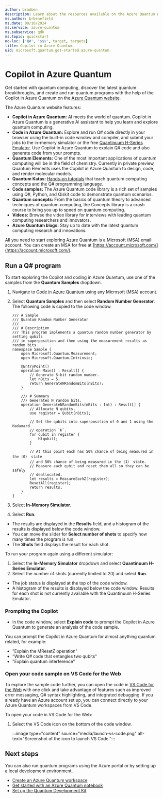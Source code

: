 ```yaml
---
author: bradben
description: Learn about the resources available on the Azure Quantum website.
ms.author: brbenefield
ms.date: 09/10/2024
ms.service: azure-quantum
ms.subservice: qdk
ms.topic: quickstart
no-loc: ['Q#', '$$v', target, targets]
title: Copilot in Azure Quantum
uid: microsoft.quantum.get-started.azure-quantum
---
```


# Copilot in Azure Quantum 

Get started with quantum computing, discover the latest quantum breakthroughs, and create and run quantum programs with the help of the Copilot in Azure Quantum on the [Azure Quantum website](https://quantum.microsoft.com/).

The Azure Quantum website features:

- **Copilot in Azure Quantum:** AI meets the world of quantum. Copilot in Azure Quantum is a generative AI assistant to help you learn and explore quantum computing.
- **Code in Azure Quantum:** Explore and run Q# code directly in your browser using the built-in code window and compiler, and submit your jobs to the in-memory simulator or the free [Quantinuum H-Series Emulator](xref:microsoft.quantum.providers.quantinuum#h-series-emulator-cloud-based). Use Copilot in Azure Quantum to explain Q# code and also generate code from your prompts.
- **Quantum Elements:** One of the most important applications of quantum computing will be in the field of chemistry. Currently in private preview, Quantum Elements uses the Copilot in Azure Quantum to design, code, and render molecular models.
- **Quantum Katas:** [Hands-on tutorials](https://quantum.microsoft.com/tools/quantum-katas) that teach quantum computing concepts and the Q# programming language.
- **Code samples:** The Azure Quantum code library is a rich set of samples using Q#, Python, and Qiskit code to demonstrate quantum scenarios.
- **Quantum concepts:** From the basics of quantum theory to advanced techniques of quantum computing, the Concepts library is a crash course to bring you up to speed on quantum computing. 
- **Videos:** Browse the video library for interviews with leading quantum computing researchers and innovators.
- **Azure Quantum blogs:** Stay up to date with the latest quantum computing research and innovations. 

All you need to start exploring Azure Quantum is a Microsoft (MSA) email account. You can create an MSA for free at [https://account.microsoft.com/](https://account.microsoft.com/).
 
## Run a Q# program 

To start exploring the Copilot and coding in Azure Quantum, use one of the samples from the **Quantum Samples** dropdown.

1. Navigate to [Code in Azure Quantum](https://quantum.microsoft.com/tools/quantum-coding) using any Microsoft (MSA) account.
1. Select **Quantum Samples** and then select **Random Number Generator**. The following code is copied to the code window. 

    ```qsharp
    /// # Sample
    /// Quantum Random Number Generator
    ///
    /// # Description
    /// This program implements a quantum random number generator by setting qubits
    /// in superposition and then using the measurement results as random bits.
    namespace Sample {
        open Microsoft.Quantum.Measurement;
        open Microsoft.Quantum.Intrinsic;
    
        @EntryPoint()
        operation Main() : Result[] {
            // Generate 5-bit random number.
            let nBits = 5;
            return GenerateNRandomBits(nBits);
        }
    
        /// # Summary
        /// Generates N random bits.
        operation GenerateNRandomBits(nBits : Int) : Result[] {
            // Allocate N qubits.
            use register = Qubit[nBits];
    
            // Set the qubits into superposition of 0 and 1 using the Hadamard
            // operation `H`.
            for qubit in register {
                H(qubit);
            }
    
            // At this point each has 50% chance of being measured in the |0〉 state
            // and 50% chance of being measured in the |1〉 state.
            // Measure each qubit and reset them all so they can be safely
            // deallocated.
            let results = MeasureEachZ(register);
            ResetAll(register);
            return results;
        }
    }
    ```

1. Select **In-Memory Simulator**. 
1. Select **Run**.

- The results are displayed in the **Results** field, and a histogram of the results is displayed below the code window. 
- You can move the slider for **Select number of shots** to specify how many times the program is run.
- The **Shots** field displays the result for each shot. 

To run your program again using a different simulator:

1. Select the **In-Memory Simulator** dropdown and select **Quantinuum H-Series Emulator**. 
1. Select the number of shots (currently limited to 20) and select **Run**. 

- The job status is displayed at the top of the code window.
- A histogram of the results is displayed below the code window. Results for each shot is not currently available with the Quantinuum H-Series Emulator.  

### Prompting the Copilot

- In the code window, select **Explain code** to prompt the Copilot in Azure Quantum to generate an analysis of the code sample.

You can prompt the Copilot in Azure Quantum for almost anything quantum related, for example:

- "Explain the MResetZ operation"
- "Write Q# code that entangles two qubits"
- "Explain quantum interference"

### Open your code sample on VS Code for the Web

To explore the sample code further, you can open the code in [VS Code for the Web](https://vscode.dev/quantum) with one click and take advantage of features such as improved error messaging, Q# syntax highlighting, and integrated debugging. If you already have an Azure account set up, you can connect directly to your Azure Quantum workspaces from VS Code. 

To open your code in VS Code for the Web:

1. Select the VS Code icon on the bottom of the code window.
  
    :::image type="content" source="media/launch-vs-code.png" alt-text="Screenshot of the icon to launch VS Code.":::


## Next steps

You can also run quantum programs using the Azure portal or by setting up a local development environment. 

- [Create an Azure Quantum workspace](xref:microsoft.quantum.how-to.workspace) 
- [Get started with an Azure Quantum notebook](xref:microsoft.quantum.get-started.notebooks) 
- [Set up the Quantum Development Kit](xref:microsoft.quantum.install-qdk.overview)
